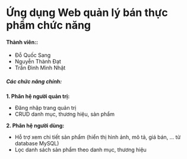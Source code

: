 # Ứng dụng Web quản lý bán thực phẩm chức năng 
#### Thành viên::
- Đỗ Quốc Sang
- Nguyễn Thành Đạt
- Trần Đình Minh Nhật

##### Các chức năng chính:

**1. Phân hệ người quản trị:**
- Đăng nhập trang quản trị
- CRUD danh mục, thương hiệu, sản phẩm

**2. Phân hệ người dùng:**
- Hỗ trợ xem chi tiết sản phẩm (hiển thị hình ảnh, mô tả, giá bán, ... từ database MySQL)
- Lọc danh sách sản phẩm theo danh mục, thương hiệu
